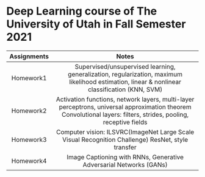 # Deep Learning course of The University of Utah in Fall Semester 2021

| Assignments |                                                                              Notes                                                                               |
|:-----------:|:----------------------------------------------------------------------------------------------------------------------------------------------------------------:|
|  Homework1  |          Supervised/unsupervised learning, generalization, regularization, maximum likelihood estimation, linear & nonlinear classification (KNN, SVM)           |
|  Homework2  | Activation functions, network layers, multi-layer perceptrons, universal approximation theorem Convolutional layers: filters, strides, pooling, receptive fields |
|  Homework3  |                                Computer vision: ILSVRC(ImageNet Large Scale Visual Recognition Challenge) ResNet, style transfer                                 |
|  Homework4  |                                                                   Image Captioning with RNNs, Generative Adversarial Networks (GANs)                                                                   |
